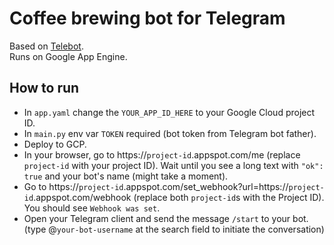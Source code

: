 # Coffee brewing bot for Telegram

Based on [Telebot](https://github.com/yukuku/telebot).  
Runs on Google App Engine.

## How to run
- In `app.yaml` change the `YOUR_APP_ID_HERE` to your Google Cloud project ID.
- In `main.py` env var `TOKEN` required (bot token from Telegram bot father). 
- Deploy to GCP.
- In your browser, go to https://`project-id`.appspot.com/me (replace `project-id` with your project ID). Wait until you see a long text with `"ok": true` and your bot's name (might take a moment).
- Go to https://`project-id`.appspot.com/set_webhook?url=https://`project-id`.appspot.com/webhook (replace both `project-id`s with the Project ID). You should see `Webhook was set`.
- Open your Telegram client and send the message `/start` to your bot. (type @`your-bot-username` at the search field to initiate the conversation)
